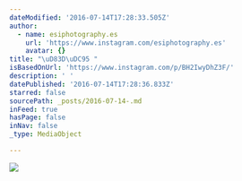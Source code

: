 ```yaml
---
dateModified: '2016-07-14T17:28:33.505Z'
author:
  - name: esiphotography.es
    url: 'https://www.instagram.com/esiphotography.es'
    avatar: {}
title: "\uD83D\uDC95 "
isBasedOnUrl: 'https://www.instagram.com/p/BH2IwyDhZ3F/'
description: ' '
datePublished: '2016-07-14T17:28:36.833Z'
starred: false
sourcePath: _posts/2016-07-14-.md
inFeed: true
hasPage: false
inNav: false
_type: MediaObject

---
```

![ ](https://imgflo.herokuapp.com/graph/vahj1ThiexotieMo/f2b1705aa179c3f28b75f03a1f7bfb62/croprotate.jpg?cropheight=446&cropwidth=640&degrees=0&input=https%3A%2F%2Fscontent.cdninstagram.com%2Ft51.2885-15%2Fs640x640%2Fsh0.08%2Fe35%2F13671827_1613380912306104_272796746_n.jpg%3Fig_cache_key%3DMTI5NDI2MDQ3OTU2ODc0Nzk3Mw%253D%253D.2&x=0&y=99)